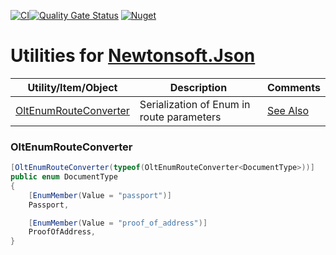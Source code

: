 ﻿[![CI](https://github.com/OuterlimitsTech/olt-dotnet-common/actions/workflows/build.yml/badge.svg)](https://github.com/OuterlimitsTech/olt-dotnet-extensions-swagger/actions/workflows/build.yml)[![Quality Gate Status](https://sonarcloud.io/api/project_badges/measure?project=OuterlimitsTech_olt-dotnet-common&metric=alert_status)](https://sonarcloud.io/summary/new_code?id=OuterlimitsTech_olt-dotnet-common) [![Nuget](https://img.shields.io/nuget/v/OLT.Common.Json.Newtonsoft)](https://www.nuget.org/packages/OLT.Common.Json.Newtonsoft)

# Utilities for [Newtonsoft.Json](https://www.nuget.org/packages/Newtonsoft.Json/)

| Utility/Item/Object                             | Description                               | Comments                                                     |
| ----------------------------------------------- | ----------------------------------------- | ------------------------------------------------------------ |
| [OltEnumRouteConverter](#OltEnumRouteConverter) | Serialization of Enum in route parameters | [See Also](https://github.com/dotnet/aspnetcore/issues/4008) |

### OltEnumRouteConverter

```csharp
[OltEnumRouteConverter(typeof(OltEnumRouteConverter<DocumentType>))]
public enum DocumentType
{
    [EnumMember(Value = "passport")]
    Passport,

    [EnumMember(Value = "proof_of_address")]
    ProofOfAddress,
}
```
